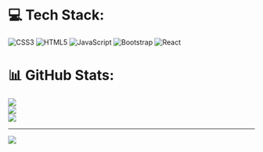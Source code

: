 
# 💻 Tech Stack:
![CSS3](https://img.shields.io/badge/css3-%231572B6.svg?style=for-the-badge&logo=css3&logoColor=white) ![HTML5](https://img.shields.io/badge/html5-%23E34F26.svg?style=for-the-badge&logo=html5&logoColor=white) ![JavaScript](https://img.shields.io/badge/javascript-%23323330.svg?style=for-the-badge&logo=javascript&logoColor=%23F7DF1E) ![Bootstrap](https://img.shields.io/badge/bootstrap-%23563D7C.svg?style=for-the-badge&logo=bootstrap&logoColor=white) ![React](https://img.shields.io/badge/react-%2320232a.svg?style=for-the-badge&logo=react&logoColor=%2361DAFB)
# 📊 GitHub Stats:
![](https://github-readme-stats.vercel.app/api?username=joshuapoggenpoel&theme=dark&hide_border=false&include_all_commits=true&count_private=true)<br/>
![](https://github-readme-streak-stats.herokuapp.com/?user=joshuapoggenpoel&theme=dark&hide_border=false)<br/>
![](https://github-readme-stats.vercel.app/api/top-langs/?username=joshuapoggenpoel&theme=dark&hide_border=false&include_all_commits=true&count_private=true&layout=compact)

---
[![](https://visitcount.itsvg.in/api?id=joshuapoggenpoel&icon=1&color=0)](https://visitcount.itsvg.in)

<!-- Proudly created with GPRM ( https://gprm.itsvg.in ) -->

